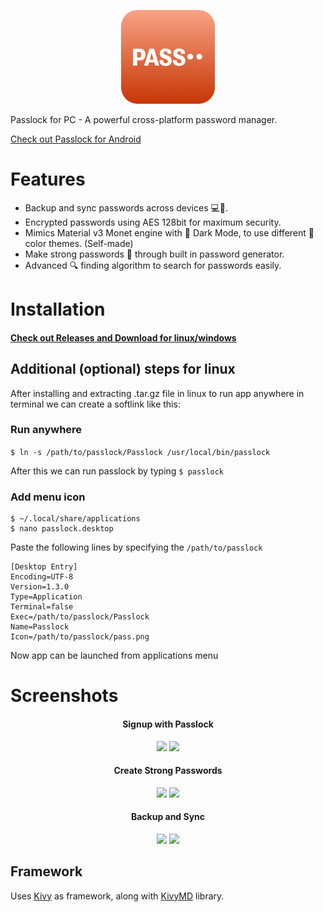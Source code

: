 <p align = "center">
    <img src = "icons/pass.png" height = 150>
</p>

Passlock for PC - A powerful cross-platform password manager.
<p>
    <a href="https://github.com/AM-ash-OR-AM-I/Passlock">
        Check out Passlock for Android
    </a>
</p>

# Features
* Backup and sync passwords across devices 💻📱.
* Encrypted passwords using AES 128bit for maximum security.
* Mimics Material v3 Monet engine with 🌙 Dark Mode, to use different 🎨 color themes. (Self-made)
* Make strong passwords 🔑 through built in password generator.
* Advanced 🔍 finding algorithm to search for passwords easily.

# Installation
<a href = "https://github.com/AM-ash-OR-AM-I/PasslockDesktop/releases"><p><h4><b>Check out Releases and Download for linux/windows</b></h4></p></a>

## Additional (optional) steps for linux
After installing and extracting .tar.gz file in linux to run app anywhere in terminal we can create a softlink like this:

### Run anywhere
```$ ln -s /path/to/passlock/Passlock /usr/local/bin/passlock```

After this we can run passlock by typing `$ passlock`

### Add menu icon

```
$ ~/.local/share/applications
$ nano passlock.desktop
```
Paste the following lines by specifying the `/path/to/passlock`
```
[Desktop Entry]
Encoding=UTF-8
Version=1.3.0
Type=Application
Terminal=false
Exec=/path/to/passlock/Passlock
Name=Passlock
Icon=/path/to/passlock/pass.png
```
Now app can be launched from applications menu

# Screenshots
<h4 align = "center"> Signup with Passlock </h4>
<p align="center">
    <img src = "./screenshots/WelcomeScreen.png" width = 400>
    <img src = "./screenshots/Manual.png" width = 400>
</p>

<h4 align = "center"> Create Strong Passwords </h4>
<p align="center">
    <img src = "./screenshots/DarkMode.png" width = 400>
    <img src = "./screenshots/FindScreen.png" width = 400>
</p>

<h4 align = "center"> Backup and Sync </h4>
<p align="center">
    <img src = "./screenshots/sync.png" width=400>
    <img src = "./screenshots/colors.png" width=400>
</p>


## Framework
Uses <a href="https://github.com/kivy/kivy">Kivy</a> as framework, along with
<a href="https://github.com/kivymd/KivyMD">KivyMD</a> library.
